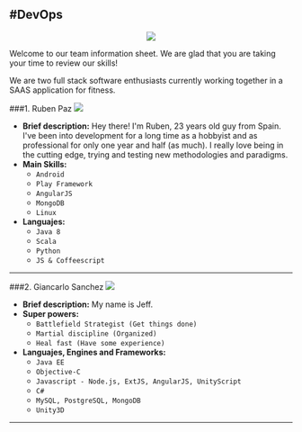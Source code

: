 #DevOps
---

<p align="center">
  <img src="http://mentalfloss.com/sites/default/files/pulpfiction.jpeg"/>
</p>

Welcome to our team information sheet. We are glad that you are taking your time to review our skills!

We are two full stack software enthusiasts currently working together in a SAAS application for fitness.

###1. Ruben Paz
![](https://gravatar.com/avatar/6442fc1bfaf540eeb650ae4691255f01?size=165.0000035762787)
* **Brief description:**
  Hey there! I'm Ruben, 23 years old guy from Spain. I've been into development for a long time as a hobbyist and as professional for only one year and half (as much). I really love being in the cutting edge, trying and testing new methodologies and paradigms.
* **Main Skills:** 
  - `Android`
  - `Play Framework`
  - `AngularJS`
  - `MongoDB`
  - `Linux`
* **Languajes:**
  - `Java 8`
  - `Scala`
  - `Python`
  - `JS & Coffeescript`

---

###2. Giancarlo Sanchez
![](http://i.ytimg.com/vi/b0Y9exbvqTs/hqdefault.jpg)

* **Brief description:**
  My name is Jeff.
* **Super powers:** 
  - `Battlefield Strategist (Get things done)`
  - `Martial discipline (Organized)`
  - `Heal fast (Have some experience)`
* **Languajes, Engines and Frameworks:**
  - `Java EE`
  - `Objective-C`
  - `Javascript - Node.js, ExtJS, AngularJS, UnityScript`
  - `C#`
  - `MySQL, PostgreSQL, MongoDB`
  - `Unity3D`

---
